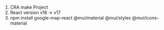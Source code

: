 1. CRA make Project
2. React version v18 -> v17
3. npm install google-map-react @mui/material @mui/styles @mui/icons-material
